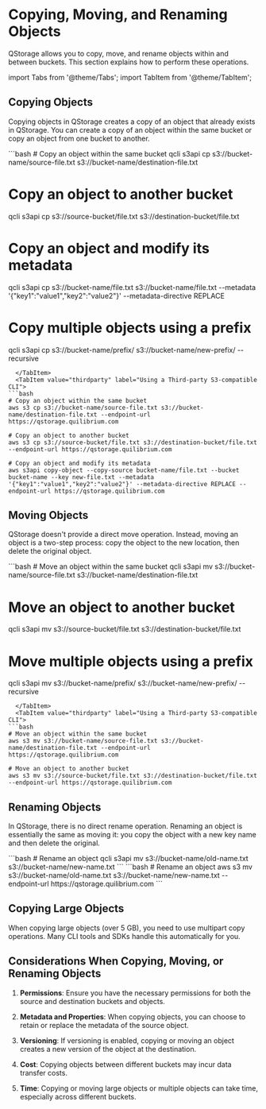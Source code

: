 # Copying, Moving, and Renaming Objects

QStorage allows you to copy, move, and rename objects within and between buckets. This section explains how to perform these operations.

import Tabs from '@theme/Tabs';
import TabItem from '@theme/TabItem';

## Copying Objects

Copying objects in QStorage creates a copy of an object that already exists in QStorage. You can create a copy of an object within the same bucket or copy an object from one bucket to another.

<Tabs>
  <TabItem value="qcli" label="Using Q's CLI Tooling" default>
```bash
# Copy an object within the same bucket
qcli s3api cp s3://bucket-name/source-file.txt s3://bucket-name/destination-file.txt

# Copy an object to another bucket
qcli s3api cp s3://source-bucket/file.txt s3://destination-bucket/file.txt

# Copy an object and modify its metadata
qcli s3api cp s3://bucket-name/file.txt s3://bucket-name/file.txt --metadata '{"key1":"value1","key2":"value2"}' --metadata-directive REPLACE

# Copy multiple objects using a prefix
qcli s3api cp s3://bucket-name/prefix/ s3://bucket-name/new-prefix/ --recursive
```
  </TabItem>
  <TabItem value="thirdparty" label="Using a Third-party S3-compatible CLI">
```bash
# Copy an object within the same bucket
aws s3 cp s3://bucket-name/source-file.txt s3://bucket-name/destination-file.txt --endpoint-url https://qstorage.quilibrium.com

# Copy an object to another bucket
aws s3 cp s3://source-bucket/file.txt s3://destination-bucket/file.txt --endpoint-url https://qstorage.quilibrium.com

# Copy an object and modify its metadata
aws s3api copy-object --copy-source bucket-name/file.txt --bucket bucket-name --key new-file.txt --metadata '{"key1":"value1","key2":"value2"}' --metadata-directive REPLACE --endpoint-url https://qstorage.quilibrium.com
```
  </TabItem>
</Tabs>

## Moving Objects

QStorage doesn't provide a direct move operation. Instead, moving an object is a two-step process: copy the object to the new location, then delete the original object.

<Tabs>
  <TabItem value="qcli" label="Using Q's CLI Tooling" default>
```bash
# Move an object within the same bucket
qcli s3api mv s3://bucket-name/source-file.txt s3://bucket-name/destination-file.txt

# Move an object to another bucket
qcli s3api mv s3://source-bucket/file.txt s3://destination-bucket/file.txt

# Move multiple objects using a prefix
qcli s3api mv s3://bucket-name/prefix/ s3://bucket-name/new-prefix/ --recursive
```
  </TabItem>
  <TabItem value="thirdparty" label="Using a Third-party S3-compatible CLI">
```bash
# Move an object within the same bucket
aws s3 mv s3://bucket-name/source-file.txt s3://bucket-name/destination-file.txt --endpoint-url https://qstorage.quilibrium.com

# Move an object to another bucket
aws s3 mv s3://source-bucket/file.txt s3://destination-bucket/file.txt --endpoint-url https://qstorage.quilibrium.com
```
  </TabItem>
</Tabs>

## Renaming Objects

In QStorage, there is no direct rename operation. Renaming an object is essentially the same as moving it: you copy the object with a new key name and then delete the original.

<Tabs>
  <TabItem value="qcli" label="Using Q's CLI Tooling" default>
```bash
# Rename an object
qcli s3api mv s3://bucket-name/old-name.txt s3://bucket-name/new-name.txt
```
  </TabItem>
  <TabItem value="thirdparty" label="Using a Third-party S3-compatible CLI">
```bash
# Rename an object
aws s3 mv s3://bucket-name/old-name.txt s3://bucket-name/new-name.txt --endpoint-url https://qstorage.quilibrium.com
```
  </TabItem>
</Tabs>

## Copying Large Objects

When copying large objects (over 5 GB), you need to use multipart copy operations. Many CLI tools and SDKs handle this automatically for you.

## Considerations When Copying, Moving, or Renaming Objects

1. **Permissions**: Ensure you have the necessary permissions for both the source and destination buckets and objects.

2. **Metadata and Properties**: When copying objects, you can choose to retain or replace the metadata of the source object.

3. **Versioning**: If versioning is enabled, copying or moving an object creates a new version of the object at the destination.

4. **Cost**: Copying objects between different buckets may incur data transfer costs.

5. **Time**: Copying or moving large objects or multiple objects can take time, especially across different buckets.